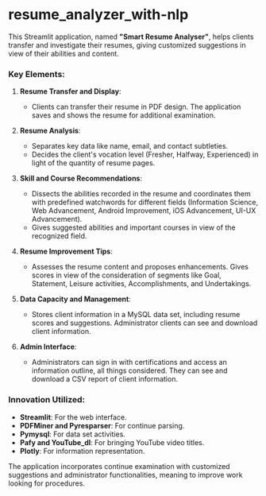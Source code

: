 # resume_analyzer_with-nlp


This Streamlit application, named **"Smart Resume Analyser"**, helps clients transfer and investigate their resumes, giving customized suggestions in view of their abilities and content.

### Key Elements:

1. **Resume Transfer and Display**:
   - Clients can transfer their resume in PDF design. The application saves and shows the resume for additional examination.

2. **Resume Analysis**:
   - Separates key data like name, email, and contact subtleties.
   - Decides the client's vocation level (Fresher, Halfway, Experienced) in light of the quantity of resume pages.

3. **Skill and Course Recommendations**:
   - Dissects the abilities recorded in the resume and coordinates them with predefined watchwords for different fields (Information Science, Web Advancement, Android Improvement, iOS Advancement, UI-UX Advancement).
   - Gives suggested abilities and important courses in view of the recognized field.

4. **Resume Improvement Tips**:
   - Assesses the resume content and proposes enhancements. Gives scores in view of the consideration of segments like Goal, Statement, Leisure activities, Accomplishments, and Undertakings.

5. **Data Capacity and Management**:
   - Stores client information in a MySQL data set, including resume scores and suggestions. Administrator clients can see and download client information.

6. **Admin Interface**:
   - Administrators can sign in with certifications and access an information outline, all things considered. They can see and download a CSV report of client information.

### Innovation Utilized:
- **Streamlit**: For the web interface.
- **PDFMiner and Pyresparser**: For continue parsing.
- **Pymysql**: For data set activities.
- **Pafy and YouTube_dl**: For bringing YouTube video titles.
- **Plotly**: For information representation.

The application incorporates continue examination with customized suggestions and administrator functionalities, meaning to improve work looking for procedures.
